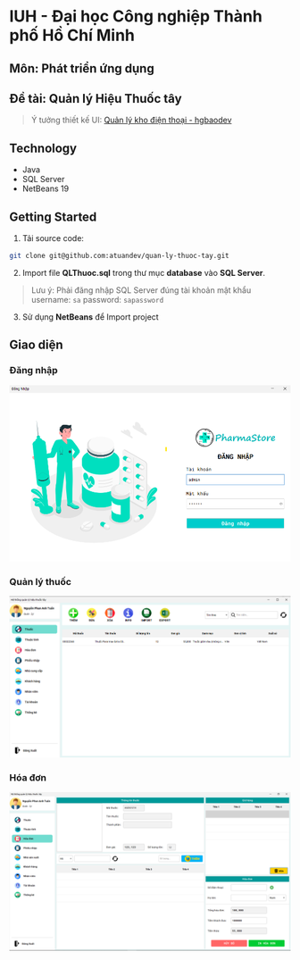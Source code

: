# IUH - Đại học Công nghiệp Thành phố Hồ Chí Minh

## Môn: Phát triển ứng dụng
## Đề tài: **Quản lý Hiệu Thuốc tây**

>Ý tưởng thiết kế UI: [Quản lý kho điện thoại - hgbaodev](https://github.com/hgbaodev/QuanLyKhoDienThoai)
>
## Technology
- Java
- SQL Server
- NetBeans 19

## Getting Started
1. Tải source code:
```sh
git clone git@github.com:atuandev/quan-ly-thuoc-tay.git
```
2. Import file **QLThuoc.sql** trong thư mục **database** vào **SQL Server**.
>Lưu ý: Phải đăng nhập SQL Server đúng tài khoản mật khẩu
>username: `sa`
>password: `sapassword`

3. Sử dụng **NetBeans** để Import project

## Giao diện 

### Đăng nhập
<img src="./image/login.png" />

### Quản lý thuốc
<img src="./image/Quản ký thuốc.png" />

### Hóa đơn
<img src="./image/hoa-don.png" />
